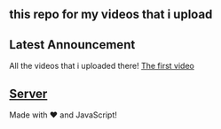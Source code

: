 ## this repo for my videos that i upload

## Latest Announcement
All the videos that i uploaded there!       [The first video](https://youtu.be/DQXuTaYa31I)



## [Server](https://discord.gg/NUX9WftfPJ)

Made with :heart: and JavaScript!

